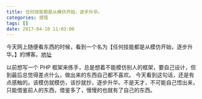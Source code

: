 ```yaml
---
title: 任何技能都是从模仿开始，逐步升华。
categories: 感悟
tags: []
date: 2017-04-10 11:03:00
---
```


今天网上随便看东西的时候，看到一个名为【任何技能都是从模仿开始，逐步升华。】的博客。[地址][1]

以前想写一个 PHP 框架来练手，总是想着不能模仿别人的框架，要自己设计，但到最后总觉得差点什么，做出来的东西自己都不喜欢。
今天看到这句话，还是有点感触的。该模仿就模仿，该抄就抄，逐步升华。不是天才，不可能自己悟出来，只能借鉴前人的东西，借鉴多了，慢慢的也就有了自己的东西。


  [1]: http://blog.csdn.net/zhu_tianwei
